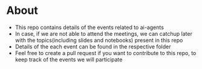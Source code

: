 # About
- This repo contains details of the events related to ai-agents
- In case, if we  are not able to attend the meetings, we can catchup later with the topics(including slides and notebooks) present in this repo
- Details of the each event can be found in the respective folder
- Feel free to create a pull request if you want to contribute to this repo, to keep track of the events we will participate
 
